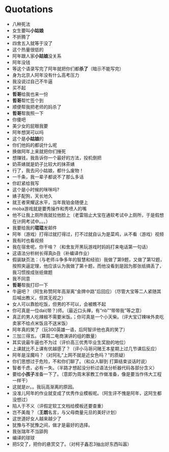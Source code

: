 # Quotations
- 八种死法
- 女生要叫**小姑娘**
- 不折腾了
- 四舍五入就等于没了
- 这个热量很低的
- 阿年跟人家**小姑娘**没关系
- 阿年没钱
- 等这个语录写完了阿年就把你们都**杀了**（暗示不能写完）
- 身为北京人阿年没有什么高考压力
- 我没说过自己不牛逼
- 买不起
- **哲哥**给我也来一份
- **哲哥**帮忙签个到
- 顺便帮我把老师的妈杀了
- **哲哥**帮我照一下
- 你傻吧
- 美少女的屁眼我要
- 阿年想哭可以吗
- 这个是**小姑娘**的
- 你们他妈的都说什么呢
- 换做阿年上来就把你们捶死
- 想赚钱，我告诉你一个最好的方法，投机倒把
- 奶茶婊就是奶子比较大的抹茶婊
- 行了，我去问小姑娘，都什么废物！
- 一千条，我一辈子都说不了那么多话
- 你赶紧给我写
- 这个是小时候的咪咪吗?
- 婊子配狗，天长地久
- 就王者荣耀这水平，当年我铂金随便上
- moba游戏就是要秀操作和秀喷人的嘴
- 他不让我上厕所我就拉他脸上（老雷阻止大宝在通软考试中上厕所，于是假想在计网考试中。。。）
- 我要给我的**琨琨**发邮件
- 阿年（游戏）打得过就打得过，打不过就自认为是菜鸡，从不看（游戏）视频
- 我有时也看视频
- 我在宿舍呢，你干啥？（和舍友开黑玩游戏时妈妈打来电话第一句话）
- 这语法分析树长得真jb丑（补编译作业）
- 假装缺页法：（与老师斗争多年的智慧和经验）我做了第9题，又做了第12题，按照夹逼定理，他应该认为我做了第十题，而他没看到是因为那张纸搞丢了，我习惯按成张纸做题
- 我不同意
- **哲哥**帮我打印一下
- 牛逼吧？（阿生称赞阿年高渐离“金牌中路”后回应）（尽管大宝等二人紧随其后喊出教义，但其无视之）
- 女人可以靠脸吃饭，但男的不可以，会被瞧不起
- 你可真是一位dai(带？)师。（最近口头禅，有“nb”“带带我”等之意）
- 真正的男人吃辣椒不需要米饭。；你可真是一个小天柴。（评大宝订辣味外卖吃卖家不给点米饭且不送米饭）
- 阿年真的笑了（玩300英雄一语，后阿智评他也真的笑了）
- 三加三得五。（算周二电商演讲的组的数量）
- 其实说最牛逼也不为过（评价高三优秀毕业生奖励的地位）
- 上课就比不上课有优越感了？（评小马哥问赌王本星期上过几节课后反应）
- 阿年是淫魔吗？（对阿礼“上网不就是近女色吗？”的质疑）
- 你们思想过于危险，不和你们聊了。（和众人聊到  打算结束谈话时说）
- 智者千虑，必有一失。（半路才想起没分析过语法分析器代码各部分含义）
- 要给**小孩子**准备一下了。（意即为周末家教工作做准备，像是要当作伟大工程一样干）
- 这就是zr。。我玩高渐离的原因。
- 没准儿阿年的作业就变成了优秀作业模板呢。（阿生评不愧是阿年，这阿生都没想过）
- 陷人于不义（评假定软工文档给模板还要查重）
- 岂不美哉？（**王朗**名言，与父母商量元旦的美好计划）
- 这世道好女人越来越少了
- 犹豫与不犹豫之间，做才是最好的选择。
- 我张瑞年不当舔狗
- 编译的球球
- 把S交了，把你的悬赏交了。（对柯子鑫忍3抽出好东西叫嚣）
